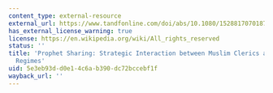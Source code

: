 ```yaml
---
content_type: external-resource
external_url: https://www.tandfonline.com/doi/abs/10.1080/15288170701878227
has_external_license_warning: true
license: https://en.wikipedia.org/wiki/All_rights_reserved
status: ''
title: 'Prophet Sharing: Strategic Interaction between Muslim Clerics and Middle Eastern
  Regimes'
uid: 5e3eb93d-d0e1-4c6a-b390-dc72bccebf1f
wayback_url: ''
---
```

